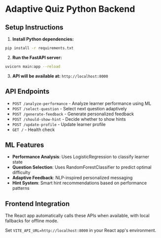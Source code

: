# Adaptive Quiz Python Backend

## Setup Instructions

1. **Install Python dependencies:**
```bash
pip install -r requirements.txt
```

2. **Run the FastAPI server:**
```bash
uvicorn main:app --reload
```

3. **API will be available at:** `http://localhost:8000`

## API Endpoints

- `POST /analyze-performance` - Analyze learner performance using ML
- `POST /select-question` - Select next question adaptively  
- `POST /generate-feedback` - Generate personalized feedback
- `POST /should-show-hint` - Decide whether to show hints
- `POST /update-profile` - Update learner profile
- `GET /` - Health check

## ML Features

- **Performance Analysis**: Uses LogisticRegression to classify learner state
- **Question Selection**: Uses RandomForestClassifier to predict optimal difficulty
- **Adaptive Feedback**: NLP-inspired personalized messaging
- **Hint System**: Smart hint recommendations based on performance patterns

## Frontend Integration

The React app automatically calls these APIs when available, with local fallbacks for offline mode.

Set `VITE_API_URL=http://localhost:8000` in your React app's environment.